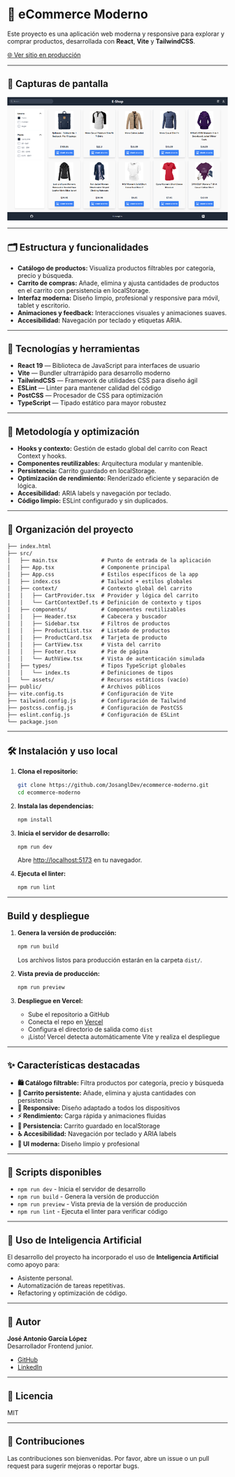 # 🛒 eCommerce Moderno

Este proyecto es una aplicación web moderna y responsive para explorar y comprar productos, desarrollada con **React**, **Vite** y **TailwindCSS**.


[🌐 Ver sitio en producción](https://dashboard-sage-tau.vercel.app/)

---

## 📸 Capturas de pantalla

![Captura de pantalla del eCommerce](docs/screen-ecommerce.png)

---

## 🗂️ Estructura y funcionalidades

- **Catálogo de productos:** Visualiza productos filtrables por categoría, precio y búsqueda.
- **Carrito de compras:** Añade, elimina y ajusta cantidades de productos en el carrito con persistencia en localStorage.
- **Interfaz moderna:** Diseño limpio, profesional y responsive para móvil, tablet y escritorio.
- **Animaciones y feedback:** Interacciones visuales y animaciones suaves.
- **Accesibilidad:** Navegación por teclado y etiquetas ARIA.

---

## 🚀 Tecnologías y herramientas

- **React 19** — Biblioteca de JavaScript para interfaces de usuario
- **Vite** — Bundler ultrarrápido para desarrollo moderno
- **TailwindCSS** — Framework de utilidades CSS para diseño ágil
- **ESLint** — Linter para mantener calidad del código
- **PostCSS** — Procesador de CSS para optimización
- **TypeScript** — Tipado estático para mayor robustez

---

## 🧠 Metodología y optimización

- **Hooks y contexto:** Gestión de estado global del carrito con React Context y hooks.
- **Componentes reutilizables:** Arquitectura modular y mantenible.
- **Persistencia:** Carrito guardado en localStorage.
- **Optimización de rendimiento:** Renderizado eficiente y separación de lógica.
- **Accesibilidad:** ARIA labels y navegación por teclado.
- **Código limpio:** ESLint configurado y sin duplicados.

---

## 📁 Organización del proyecto

```
├── index.html
├── src/
│   ├── main.tsx              # Punto de entrada de la aplicación
│   ├── App.tsx               # Componente principal
│   ├── App.css               # Estilos específicos de la app
│   ├── index.css             # Tailwind + estilos globales
│   ├── context/              # Contexto global del carrito
│   │   ├── CartProvider.tsx  # Provider y lógica del carrito
│   │   └── CartContextDef.ts # Definición de contexto y tipos
│   ├── components/           # Componentes reutilizables
│   │   ├── Header.tsx        # Cabecera y buscador
│   │   ├── Sidebar.tsx       # Filtros de productos
│   │   ├── ProductList.tsx   # Listado de productos
│   │   ├── ProductCard.tsx   # Tarjeta de producto
│   │   ├── CartView.tsx      # Vista del carrito
│   │   ├── Footer.tsx        # Pie de página
│   │   └── AuthView.tsx      # Vista de autenticación simulada
│   ├── types/                # Tipos TypeScript globales
│   │   └── index.ts          # Definiciones de tipos
│   └── assets/               # Recursos estáticos (vacío)
├── public/                   # Archivos públicos
├── vite.config.ts            # Configuración de Vite
├── tailwind.config.js        # Configuración de Tailwind
├── postcss.config.js         # Configuración de PostCSS
├── eslint.config.js          # Configuración de ESLint
└── package.json
```

---

## 🛠️ Instalación y uso local

1. **Clona el repositorio:**
   ```bash
   git clone https://github.com/JosanglDev/ecommerce-moderno.git
   cd ecommerce-moderno
   ```

2. **Instala las dependencias:**
   ```bash
   npm install
   ```

3. **Inicia el servidor de desarrollo:**
   ```bash
   npm run dev
   ```
   Abre [http://localhost:5173](http://localhost:5173) en tu navegador.

4. **Ejecuta el linter:**
   ```bash
   npm run lint
   ```

---

## Build y despliegue

1. **Genera la versión de producción:**
   ```bash
   npm run build
   ```
   Los archivos listos para producción estarán en la carpeta `dist/`.

2. **Vista previa de producción:**
   ```bash
   npm run preview
   ```

3. **Despliegue en Vercel:**
   - Sube el repositorio a GitHub
   - Conecta el repo en [Vercel](https://vercel.com/)
   - Configura el directorio de salida como `dist`
   - ¡Listo! Vercel detecta automáticamente Vite y realiza el despliegue

---

## ✨ Características destacadas

- **🛍️ Catálogo filtrable:** Filtra productos por categoría, precio y búsqueda
- **🛒 Carrito persistente:** Añade, elimina y ajusta cantidades con persistencia
- **📱 Responsive:** Diseño adaptado a todos los dispositivos
- **⚡ Rendimiento:** Carga rápida y animaciones fluidas
- **💾 Persistencia:** Carrito guardado en localStorage
- **♿ Accesibilidad:** Navegación por teclado y ARIA labels
- **🎨 UI moderna:** Diseño limpio y profesional

---

## 🔧 Scripts disponibles

- `npm run dev` - Inicia el servidor de desarrollo
- `npm run build` - Genera la versión de producción
- `npm run preview` - Vista previa de la versión de producción
- `npm run lint` - Ejecuta el linter para verificar código

---

## 🤖 Uso de Inteligencia Artificial

El desarrollo del proyecto ha incorporado el uso de **Inteligencia Artificial** como apoyo para:
- Asistente personal.
- Automatización de tareas repetitivas.
- Refactoring y optimización de código.

---

## 👤 Autor

**José Antonio García López**  
Desarrollador Frontend junior.

- [GitHub](https://github.com/josangldev)
- [LinkedIn](https://www.linkedin.com/in/jos%C3%A9-antonio-garc%C3%ADa-l%C3%B3pez-4ba263347/)

---

## 📄 Licencia

MIT

---

## 🤝 Contribuciones

Las contribuciones son bienvenidas. Por favor, abre un issue o un pull request para sugerir mejoras o reportar bugs.

